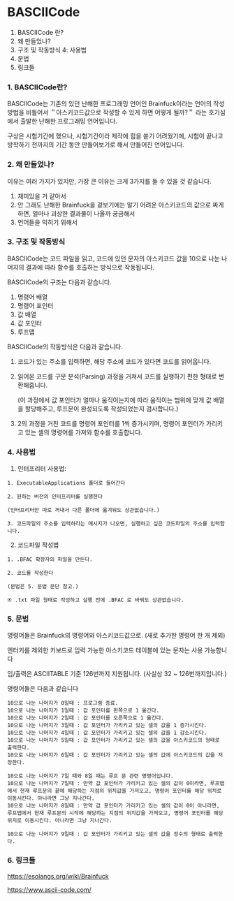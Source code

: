 # BASCIICode

1. BASCIICode 란?
2. 왜 만들었나?
3. 구조 및 작동방식
4: 사용법
5. 문법
6. 링크들

### 1. BASCIICode란?
BASCIICode는 기존의 있던 난해한 프로그래밍 언어인 Brainfuck이라는 언어의 작성방법을 비틀어서 ＂아스키코드값으로 작성할 수 있게 하면 어떻게 될까?＂ 라는 호기심에서 출발한 난해한 프로그래밍 언어입니다.

구상은 시험기간에 했으나, 시험기간이라 제작에 힘을 쏟기 어려웠기에, 시험이 끝나고 방학하기 전까지의 기간 동안 만들어보기로 해서 만들어진 언어입니다.

### 2. 왜 만들었나?
이유는 여러 가지가 있지만, 가장 큰 이유는 크게 3가지를 들 수 있을 것 같습니다.

1. 재미있을 거 같아서
2. 안 그래도 난해한 Brainfuck을 겉보기에는 알기 어려운 아스키코드의 값으로 짜게 하면, 얼마나 괴상한 결과물이 나올까 궁금해서
3. 언어들을 익히기 위해서

### 3. 구조 및 작동방식

BASCIICode는 코드 파일을 읽고, 코드에 있던 문자의 아스키코드 값을 10으로 나눈 나머지의 결과에 따라 함수를 호출하는 방식으로 작동됩니다.

BASCIICode의 구조는 다음과 같습니다.

1. 명령어 배열
2. 명령어 포인터
3. 값 배열
4. 값 포인터
5. 루프맵

BASCIICode의 작동방식은 다음과 같습니다.

1. 코드가 있는 주소를 입력하면, 해당 주소에 코드가 있다면 코드를 읽어옵니다. 
2. 읽어온 코드를 구문 분석(Parsing) 과정을 거쳐서 코드를 실행하기 편한 형태로 변환해줍니다.
 
   (이 과정에서 값 포인터가 얼마나 움직이는지에 따라 움직이는 범위에 맞게 값 배열을 할당해주고, 루프문이 완성되도록 작성되었는지 검사합니다.)

3. 2의 과정을 거친 코드를 명령어 포인터를 1씩 증가시키며, 명령어 포인터가 가리키고 있는 셀의 명령어를 가져와 함수를 호출합니다.

### 4. 사용법

1. 인터프리터 사용법:

```
1. ExecutableApplications 폴더로 들어간다

2. 원하는 버전의 인터프리터를 실행한다

(인터프리터만 따로 꺼내서 다른 폴더에 옮겨둬도 상관없습니다.)

3. 코드파일의 주소를 입력하라는 메시지가 나오면, 실행하고 싶은 코드파일의 주소를 입력합니다.
```

2. 코드파일 작성법

```
1. .BFAC 확장자의 파일을 만든다.

2. 코드를 작성한다

(문법은 5. 문법 문단 참고.)

※ .txt 파일 형태로 작성하고 실행 전에 .BFAC 로 바꿔도 상관없습니다.

```


### 5. 문법


명령어들은 Brainfuck의 명령어와 아스키코드값으로. (새로 추가한 명령어 한 개 제외)

엔터키를 제외한 키보드로 입력 가능한 아스키코드 테이블에 있는 문자는 사용 가능합니다

입/출력은 ASCIITABLE 기준 126번까지 지원됩니다. (사실상 32 ~ 126번까지입니다.)

명령어들은 다음과 같습니다

```
10으로 나눈 나머지가 0일때 : 프로그램 종료.
10으로 나눈 나머지가 1일때 : 값 포인터를 왼쪽으로 1 옮긴다.
10으로 나눈 나머지가 2일때 : 값 포인터를 오른쪽으로 1 옮긴다.
10으로 나눈 나머지가 3일때 : 값 포인터가 가리키고 있는 셀의 값을 1 증가시킨다.
10으로 나눈 나머지가 4일때 : 값 포인터가 가리키고 있는 셀의 값을 1 감소시킨다.
10으로 나눈 나머지가 5일때 : 값 포인터가 가리키고 있는 셀의 값을 아스키코드의 형태로 출력한다.
10으로 나눈 나머지가 6일때 : 값 포인터가 가리키고 있는 셀의 값에 아스키코드의 값을 저장한다.

10으로 나눈 나머지가 7일 때와 8일 때는 루프 문 관련 명령어입니다.
10으로 나눈 나머지가 7일때 : 만약 값 포인터가 가리키고 있는 셀의 값이 0이라면, 루프맵에서 현재 루프문의 끝에 해당하는 지점의 위치값을 가져오고, 명령어 포인터를 해당 위치로 이동시킨다. 아니라면 그냥 지나간다.
10으로 나눈 나머지가 8일때 : 만약 값 포인터가 가리키고 있는 셀의 값이 0이 아니라면, 루프맵에서 현재 루프문의 시작에 해당하는 지점의 위치값을 가져오고, 명령어 포인터를 해당 위치로 이동시킨다. 아니라면 그냥 지나간다.

10으로 나눈 나머지가 9일때 : 값 포인터가 가리키고 있는 셀의 값을 정수의 형태로 출력한다.
```

### 6. 링크들

<https://esolangs.org/wiki/Brainfuck>

<https://www.ascii-code.com/> 